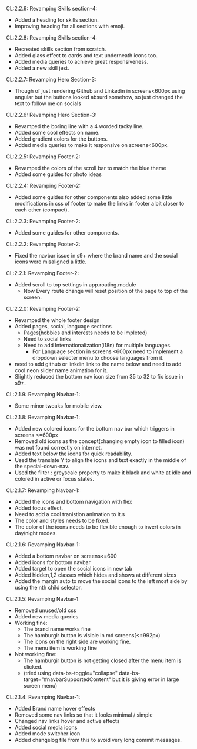 CL:2.2.9: Revamping Skills section-4:
  - Added a heading for skills section.
  - Improving heading for all sections with emoji.
  
CL:2.2.8: Revamping Skills section-4:
  - Recreated skills section from scratch.
  - Added glass effect to cards and text underneath icons too.
  - Added media queries to achieve great responsiveness.
  - Added a new skill jest.

CL:2.2.7: Revamping Hero Section-3:
  - Though of just rendering Github and Linkedin in screens<600px using angular but the buttons looked absurd somehow, so just changed the text to follow me on socials

CL:2.2.6: Revamping Hero Section-3:
  - Revamped the boring line with a 4 worded tacky line.
  - Added some cool effects on name.
  - Added gradient colors for the buttons.
  - Added media queries to make it responsive on screens<600px. 

CL:2.2.5: Revamping Footer-2:
  - Revamped the colors of the scroll bar to match the blue theme
  - Added some guides for photo ideas

CL:2.2.4: Revamping Footer-2:
  - Added some guides for other components also added some little modifications in css of footer to make the links in footer a bit closer to each other (compact).

CL:2.2.3: Revamping Footer-2:
  - Added some guides for other components.

CL:2.2.2: Revamping Footer-2:
  - Fixed the navbar issue in s9+ where the brand name and the social icons were misaligned a little.

CL:2.2.1: Revamping Footer-2: 
  - Added scroll to top settings in app.routing.module
    -  Now Every route change will reset position of the page to top of the screen.

CL:2.2.0: Revamping Footer-2:
  - Revamped the whole footer design
  - Added pages, social, language sections
    - Pages(hobbies and interests needs to be impleted)
    - Need to social links
    - Need to add Internationalization(i18n) for multiple languages.
      - For Language section in screens <600px need to implement a dropdown selecter menu to choose languages from it.
  - need to add github or linkdin link to the name below and need to add cool neon slider name animation for it.
  - Slightly reduced the bottom nav icon size from 35 to 32 to fix issue in s9+.

CL:2.1.9: Revamping Navbar-1:
  - Some minor tweaks for mobile view.

CL:2.1.8: Revamping Navbar-1:
  - Added new colored icons for the bottom nav bar which triggers in screens <=600px
  - Removed old icons as the concept(changing empty icon to filled icon) was not found correctly on internet.
  - Added text below the icons for quick readability.
  - Used the translate Y to align the icons and text exactly in the middle of the special-down-nav.
  - Used the filter : greyscale property to make it black and white at idle and colored in active or focus states.


CL:2.1.7: Revamping Navbar-1:
  - Added the icons and bottom navigation with flex
  - Added focus effect.
  - Need to add a cool tranistion animation to it.s
  - The color and styles needs to be fixed.
  - The color of the icons needs to be flexible enough to invert colors in day/night modes.


CL:2.1.6: Revamping Navbar-1:
  - Added a bottom navbar on screens<=600
  - Added icons for bottom navbar
  - Added target to open the social icons in new tab
  - Added hidden,1,2 classes which hides and shows at different sizes
  - Added the margin auto to move the social icons to the left most side by using the nth child selector. 

CL:2.1.5: Revamping Navbar-1:
  - Removed unused/old css
  - Added new media queries
  - Working fine:
    - The brand name works fine
    - The hamburgir button is visible in md screens(<=992px)
    - The icons on the right side are working fine.
    - The menu item is working fine
  - Not working fine:
    - The hamburgir button is not getting closed after the menu item is clicked.
    - (tried using data-bs-toggle="collapse" data-bs-target="#navbarSupportedContent" but it is giving error in large screen menu)

CL:2.1.4: Revamping Navbar-1:
  - Added Brand name hover effects
  - Removed some nav links so that it looks minimal / simple
  - Changed nav links hover and active effects
  - Added social media icons
  - Added mode switcher icon
  - Added changelog file from this to avoid very long commit messages.

